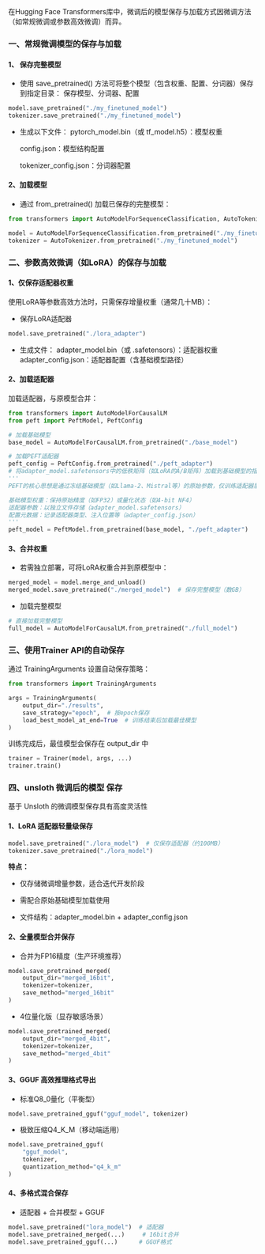 ﻿在Hugging Face Transformers库中，微调后的模型保存与加载方式因微调方法（如常规微调或参数高效微调）而异。
### 一、常规微调模型的保存与加载
 #### 1、 保存完整模型
- 使用 save_pretrained() 方法可将整个模型（包含权重、配置、分词器）保存到指定目录：
	保存模型、分词器、配置
```python
model.save_pretrained("./my_finetuned_model")
tokenizer.save_pretrained("./my_finetuned_model")
```
 - 生成以下文件：
	pytorch_model.bin（或 tf_model.h5）：模型权重
	
	config.json：模型结构配置
	
	tokenizer_config.json：分词器配置
#### 2、加载模型

- 通过 from_pretrained() 加载已保存的完整模型：
```python
from transformers import AutoModelForSequenceClassification, AutoTokenizer

model = AutoModelForSequenceClassification.from_pretrained("./my_finetuned_model")
tokenizer = AutoTokenizer.from_pretrained("./my_finetuned_model")
```
### 二、参数高效微调（如LoRA）的保存与加载
#### 1、仅保存适配器权重
使用LoRA等参数高效方法时，只需保存增量权重（通常几十MB）：
- 保存LoRA适配器

```python
model.save_pretrained("./lora_adapter")
```

- 生成文件：
	adapter_model.bin（或 .safetensors）：适配器权重
	adapter_config.json：适配器配置（含基础模型路径）
#### 2、加载适配器

加载适配器，与原模型合并：

```python
from transformers import AutoModelForCausalLM
from peft import PeftModel, PeftConfig

# 加载基础模型
base_model = AutoModelForCausalLM.from_pretrained("./base_model")  

# 加载PEFT适配器
peft_config = PeftConfig.from_pretrained("./peft_adapter")
# 将adapter_model.safetensors中的低秩矩阵（如LoRA的A/B矩阵）加载到基础模型的指定位置（如q_proj、v_proj）
'''
PEFT的核心思想是通过冻结基础模型（如Llama-2、Mistral等）的原始参数，仅训练适配器层（如LoRA的低秩矩阵）。保存模型时：

​基础模型权重：保持原始精度（如FP32）或量化状态（如4-bit NF4）
​适配器参数：以独立文件存储（adapter_model.safetensors）
​配置元数据：记录适配器类型、注入位置等（adapter_config.json）
'''
peft_model = PeftModel.from_pretrained(base_model, "./peft_adapter")

```
#### 3、合并权重

- 若需独立部署，可将LoRA权重合并到原模型中：

```python
merged_model = model.merge_and_unload()
merged_model.save_pretrained("./merged_model")  # 保存完整模型（数GB）
```
- 加载完整模型

```python
# 直接加载完整模型
full_model = AutoModelForCausalLM.from_pretrained("./full_model") 
```

### 三、使用Trainer API的自动保存

通过 TrainingArguments 设置自动保存策略：

```python
from transformers import TrainingArguments

args = TrainingArguments(
    output_dir="./results",
    save_strategy="epoch",  # 按epoch保存
    load_best_model_at_end=True  # 训练结束后加载最佳模型
)
```

训练完成后，最佳模型会保存在 output_dir 中

```python
trainer = Trainer(model, args, ...)
trainer.train()
```

### 四、unsloth 微调后的模型 保存
基于 Unsloth 的微调模型保存具有高度灵活性
#### 1、LoRA 适配器轻量级保存

```python
model.save_pretrained("./lora_model")  # 仅保存适配器（约100MB）
tokenizer.save_pretrained("./lora_model")
```

**特点：**

- 仅存储微调增量参数，适合迭代开发阶段  

- 需配合原始基础模型加载使用  

- 文件结构：adapter_model.bin + adapter_config.json
#### 2、全量模型合并保存

- 合并为FP16精度（生产环境推荐）

```python
model.save_pretrained_merged(
    output_dir="merged_16bit",
    tokenizer=tokenizer,
    save_method="merged_16bit"
)
```

- 4位量化版（显存敏感场景）

```python
model.save_pretrained_merged(
    output_dir="merged_4bit",
    tokenizer=tokenizer,
    save_method="merged_4bit"
)
```


#### 3、GGUF 高效推理格式导出

- 标准Q8_0量化（平衡型）

```python
model.save_pretrained_gguf("gguf_model", tokenizer)
```

- 极致压缩Q4_K_M（移动端适用）

```python
model.save_pretrained_gguf(
    "gguf_model",
    tokenizer,
    quantization_method="q4_k_m"
)
```
#### 4、多格式混合保存

- 适配器 + 合并模型 + GGUF

```python
model.save_pretrained("lora_model")  # 适配器
model.save_pretrained_merged(...)     # 16bit合并
model.save_pretrained_gguf(...)      # GGUF格式
```


